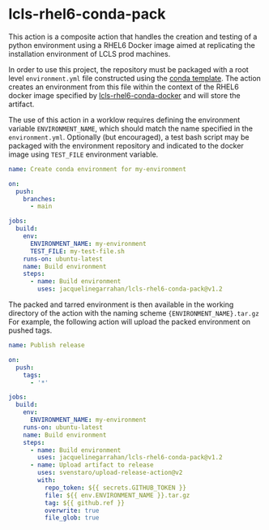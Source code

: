 # lcls-rhel6-conda-pack

This action is a composite action that handles the creation and testing of a python environment using a RHEL6 Docker image aimed at replicating the installation environment of LCLS prod machines. 

In order to use this project, the repository must be packaged with a root level `environment.yml` file constructed using the [conda template](https://conda.io/projects/conda/en/latest/user-guide/tasks/manage-environments.html#create-env-file-manually). The action creates an environment from this file within the context of the RHEL6 docker image specified by [lcls-rhel6-conda-docker](https://github.com/slaclab/lcls-rhel6-conda-docker) and will store the artifact.

The use of this action in a worklow requires defining the environment variable `ENVIRONMENT_NAME`, which should match the name specified in the `environment.yml`. Optionally (but encouraged), a test bash script may be packaged with the environment repository and indicated to the docker image using `TEST_FILE` environment variable.

```yaml
name: Create conda environment for my-environment

on:
  push:
    branches:
      - main

jobs:
  build:
    env:
      ENVIRONMENT_NAME: my-environment
      TEST_FILE: my-test-file.sh
    runs-on: ubuntu-latest
    name: Build environment
    steps:
      - name: Build environment
        uses: jacquelinegarrahan/lcls-rhel6-conda-pack@v1.2
```

The packed and tarred environment is then available in the working directory of the action with the naming scheme `{ENVIRONMENT_NAME}.tar.gz` For example, the following action will upload the packed environment on pushed tags. 

```yaml
name: Publish release

on:  
  push:
    tags:
      - '*'

jobs:
  build:
    env:
      ENVIRONMENT_NAME: my-environment
    runs-on: ubuntu-latest
    name: Build environment
    steps:
      - name: Build environment
        uses: jacquelinegarrahan/lcls-rhel6-conda-pack@v1.2
      - name: Upload artifact to release
        uses: svenstaro/upload-release-action@v2
        with:
          repo_token: ${{ secrets.GITHUB_TOKEN }}
          file: ${{ env.ENVIRONMENT_NAME }}.tar.gz
          tag: ${{ github.ref }}
          overwrite: true
          file_glob: true
```